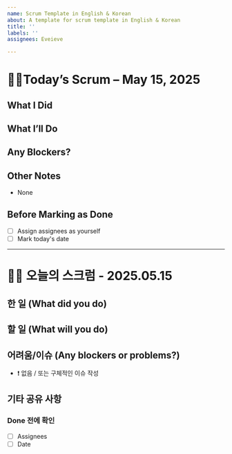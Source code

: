 ```yaml
---
name: Scrum Template in English & Korean
about: A template for scrum template in English & Korean
title: ''
labels: ''
assignees: Eveieve

---
```


# 🙋‍♀️Today’s Scrum – May 15, 2025

## What I Did


## What I’ll Do


## Any Blockers?


## Other Notes
- None

## Before Marking as Done

* [ ] Assign assignees as yourself
* [ ] Mark today's date

---
# 🙋‍♀️ 오늘의 스크럼 - 2025.05.15

## 한 일 (What did you do)

## 할 일 (What will you do)


## 어려움/이슈 (Any blockers or problems?)
- ❗ 없음 / 또는 구체적인 이슈 작성

## 기타 공유 사항

### Done 전에 확인
- [ ] Assignees
- [ ] Date
